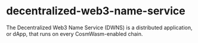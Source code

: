 # decentralized-web3-name-service
The Decentralized Web3 Name Service (DWNS) is a distributed application, or dApp, that runs on every CosmWasm-enabled chain.
